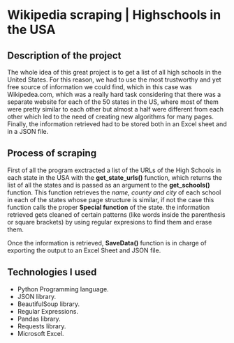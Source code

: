 # Wikipedia scraping | Highschools in the USA

## Description of the project

The whole idea of this great project is to get a list of all high schools in the United States. For this reason, we had to use the most trustworthy and yet free source of information we could find, which in this case was Wikipedea.com, which was a really hard task considering that there was a separate website for each of the 50 states in the US, where most of them were pretty similar to each other but almost a half were different from each other which led to the need of creating new algorithms for many pages. Finally, the information retrieved had to be stored both in an Excel sheet and in a JSON file.

## Process of scraping

First of all the program exctracted a list of the URLs of the High Schools in each state in the USA with the **get_state_urls()** function, which returns the list of all the states and is passed as an argument to the **get_schools()** function. This function retrieves the *name, county and city* of each school in each of the states whose page structure is similar, if not the case this function calls the proper **Special function** of the state. the information retrieved gets cleaned of certain patterns (like words inside the parenthesis or square brackets) by using regular expresions to find them and erase them.

Once the information is retrieved, **SaveData()** function is in charge of exporting the output to an Excel Sheet and JSON file. 

## Technologies I used

+ Python Programming language.
+ JSON library.
+ BeautifulSoup library.
+ Regular Expressions.
+ Pandas library.
+ Requests library.
+ Microsoft Excel.
